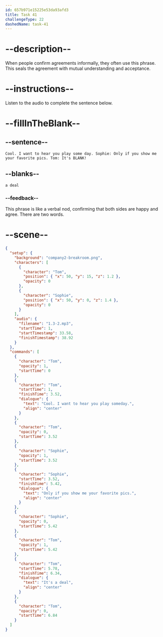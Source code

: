 ```yaml
---
id: 657b971e15225e53da93afd3
title: Task 41
challengeType: 22
dashedName: task-41
---
```


# --description--

When people confirm agreements informally, they often use this phrase. This seals the agreement with mutual understanding and acceptance.

# --instructions--

Listen to the audio to complete the sentence below.

# --fillInTheBlank--

## --sentence--

`Cool. I want to hear you play some day. Sophie: Only if you show me your favorite pics. Tom: It's BLANK!`

## --blanks--

`a deal`

### --feedback--

This phrase is like a verbal nod, confirming that both sides are happy and agree. There are two words.

# --scene--

```json
{
  "setup": {
    "background": "company2-breakroom.png",
    "characters": [
      {
        "character": "Tom",
        "position": { "x": 50, "y": 15, "z": 1.2 },
        "opacity": 0
      },
      {
        "character": "Sophie",
        "position": { "x": 50, "y": 0, "z": 1.4 },
        "opacity": 0
      }
    ],
    "audio": {
      "filename": "1.3-2.mp3",
      "startTime": 1,
      "startTimestamp": 33.58,
      "finishTimestamp": 38.92
    }
  },
  "commands": [
    {
      "character": "Tom",
      "opacity": 1,
      "startTime": 0
    },
    {
      "character": "Tom",
      "startTime": 1,
      "finishTime": 3.52,
      "dialogue": {
        "text": "Cool. I want to hear you play someday.",
        "align": "center"
      }
    },
    {
      "character": "Tom",
      "opacity": 0,
      "startTime": 3.52
    },
    {
      "character": "Sophie",
      "opacity": 1,
      "startTime": 3.52
    },
    {
      "character": "Sophie",
      "startTime": 3.52,
      "finishTime": 5.42,
      "dialogue": {
        "text": "Only if you show me your favorite pics.",
        "align": "center"
      }
    },
    {
      "character": "Sophie",
      "opacity": 0,
      "startTime": 5.42
    },
    {
      "character": "Tom",
      "opacity": 1,
      "startTime": 5.42
    },
    {
      "character": "Tom",
      "startTime": 5.78,
      "finishTime": 6.34,
      "dialogue": {
        "text": "It's a deal",
        "align": "center"
      }
    },
    {
      "character": "Tom",
      "opacity": 0,
      "startTime": 6.84
    }
  ]
}
```
